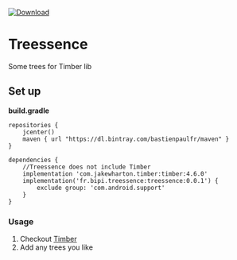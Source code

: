 [ ![Download](https://api.bintray.com/packages/bastienpaulfr/maven/Treessence/images/download.svg) ](https://bintray.com/bastienpaulfr/maven/Treessence/_latestVersion)

# Treessence
Some trees for Timber lib

## Set up

**build.gradle**

```
repositories {
    jcenter()
    maven { url "https://dl.bintray.com/bastienpaulfr/maven" }
}

dependencies {
    //Treessence does not include Timber
    implementation 'com.jakewharton.timber:timber:4.6.0'
    implementation('fr.bipi.treessence:treessence:0.0.1') {
        exclude group: 'com.android.support'
    }
}
```

### Usage

  1. Checkout [Timber](https://github.com/JakeWharton/timber)
  2. Add any trees you like
